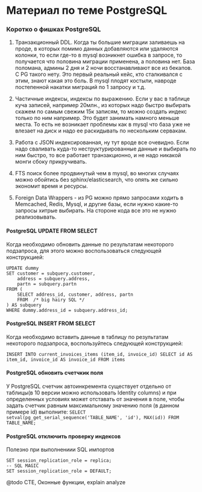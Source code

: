 # Материал по теме PostgreSQL

### Коротко о фишках PostgreSQL
1) Транзакционный DDL.
Когда ты большие миграции заливаешь на проде, в которых помимо данных добавляются или удаляются колонки, то если где-то в mysql возникнет ошибка в запросе, то получается что половина миграции применена, а половина нет. База поломана, админы 2 дня и 2 ночи восстанавливают все из бекапов. С PG такого нету.
Это первый реальный кейс, кто сталкивался с этим, знают какая это боль. В mysql плодят костыли, навроде постепенной накатки миграций по 1 запросу и т.д.

2) Частичные индексы, индексы по выражению. Если у вас в таблице куча записей, например 20млн., из которых надо быстро выбирать скажем по самым свежим 15к записям, то можно создать индекс только по ним например. Это будет занимать намного меньше места.
То есть не возникает проблемы как в mysql что база уже не влезает на диск и надо ее раскидывать по нескольким сервакам.

3) Работа с JSON индексированная, ну тут вроде все очевидно. Если надо сваливать куда-то неструктурированные данные и выбирать по ним быстро, то все работает транзакционно, и не надо никакой монги сбоку прикручивать.

4) FTS поиск более продвинутый чем в mysql, во многих случаях можно обойтись без sphinx/elasticsearch, что опять же сильно экономит время и ресурсы.

5) Foreign Data Wrappers - из PG можно прямо запросами ходить в Memcached, Redis, Mysql, и другие базы, если нужно какие-то запросы хитрые выбирать. На стороне кода все это не нужно реализовывать.


#### PostgreSQL UPDATE FROM SELECT
Когда необходимо обновить данные по результатам некоторого подзапроса, для этого можно воспользоваться следующей конструкцией:

```postgresql
UPDATE dummy
SET customer = subquery.customer,
    address = subquery.address,
    partn = subquery.partn
FROM (
    SELECT address_id, customer, address, partn
    FROM  /* big hairy SQL */
) AS subquery
WHERE dummy.address_id = subquery.address_id;
```


#### PostgreSQL INSERT FROM SELECT
Когда необходимо вставить данные в таблицу по результатам некоторого подзапроса, воспользуйтесь следующей конструкцией:

```postgresql
INSERT INTO current_invoices_items (item_id, invoice_id) SELECT id AS item_id, invoice_id AS invoice_id FROM items
```

#### PostgreSQL обновить счетчкик поля
У PostgreSQL счетчик автоинкремента существует отдельно от таблицы(в 10 версии можно использовать Identity columns) и при определенных условиях может отставать от значения в поле, чтобы задать счетчик равным максимальному значению поля (в данном примере id) выполните:
```SELECT setval(pg_get_serial_sequence('TABLE_NAME', 'id'), MAX(id)) FROM TABLE_NAME;```

#### PostgreSQL отключить проверку индексов
Полезно при выполнениии SQL импортов

```
SET session_replication_role = replica;
-- SQL MAGIC
SET session_replication_role = DEFAULT;
```

@todo CTE, Оконные функции, explain analyze
